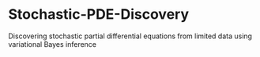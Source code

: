 # Stochastic-PDE-Discovery
Discovering stochastic partial differential equations from limited data using variational Bayes inference
